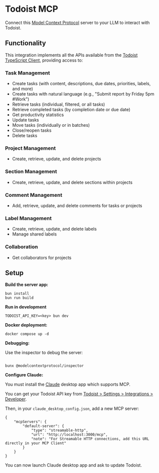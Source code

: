 # Todoist MCP

Connect this [Model Context Protocol](https://modelcontextprotocol.io/introduction) server to your LLM to interact with Todoist.

## Functionality

This integration implements all the APIs available from the [Todoist TypeScript Client](https://doist.github.io/todoist-api-typescript/api/classes/TodoistApi/), providing access to:

### Task Management

- Create tasks (with content, descriptions, due dates, priorities, labels, and more)
- Create tasks with natural language (e.g., "Submit report by Friday 5pm #Work")
- Retrieve tasks (individual, filtered, or all tasks)
- Retrieve completed tasks (by completion date or due date)
- Get productivity statistics
- Update tasks
- Move tasks (individually or in batches)
- Close/reopen tasks
- Delete tasks

### Project Management

- Create, retrieve, update, and delete projects

### Section Management

- Create, retrieve, update, and delete sections within projects

### Comment Management

- Add, retrieve, update, and delete comments for tasks or projects

### Label Management

- Create, retrieve, update, and delete labels
- Manage shared labels

### Collaboration

- Get collaborators for projects

## Setup

**Build the server app:**

```
bun install
bun run build
```

**Run in development**

```
TODOIST_API_KEY=<key> bun dev
```

**Docker deployment:**

```
docker compose up -d
```

**Debugging:**

Use the inspector to debug the server:

```

bunx @modelcontextprotocol/inspector
```

**Configure Claude:**

You must install the [Claude](https://claude.ai/) desktop app which supports MCP.

You can get your Todoist API key from [Todoist > Settings > Integrations > Developer](https://app.todoist.com/app/settings/integrations/developer).

Then, in your `claude_desktop_config.json`, add a new MCP server:

```
{
    "mcpServers": {
        "default-server": {
            "type": "streamable-http",
            "url": "http://localhost:3000/mcp",
            "note": "For Streamable HTTP connections, add this URL directly in your MCP Client"
        }
    }
}
```

You can now launch Claude desktop app and ask to update Todoist.
